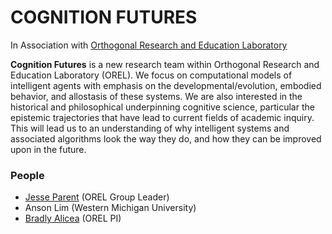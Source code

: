 # COGNITION FUTURES
In Association with [Orthogonal Research and Education Laboratory](http://orthogonal-research.weebly.com/)

**Cognition Futures** is a new research team within Orthogonal Research and Education Laboratory (OREL). We focus on computational models of intelligent agents with emphasis on the developmental/evolution, embodied behavior, and allostasis of these systems. We are also interested in the historical and philosophical underpinning cognitive science, particular the epistemic trajectories that have lead to current fields of academic inquiry. This will lead us to an understanding of why intelligent systems and associated algorithms look the way they do, and how they can be improved upon in the future.


### People

- [Jesse Parent](http://www.jesparent.com) (OREL Group Leader)
- Anson Lim (Western Michigan University)
- [Bradly Alicea](https://bradly-alicea.weebly.com/) (OREL PI)

